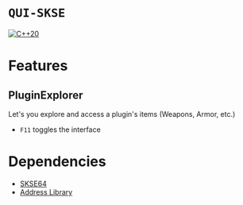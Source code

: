 # `QUI-SKSE`
[![C++20](https://img.shields.io/static/v1?label=standard&message=C%2B%2B20&color=blue&logo=c%2B%2B&&logoColor=white&style=flat)](https://en.cppreference.com/w/cpp/compiler_support)

# Features

## PluginExplorer
Let's you explore and access a plugin's items (Weapons, Armor, etc.)
* `F11` toggles the interface

# Dependencies
- [SKSE64](https://skse.silverlock.org/)
- [Address Library](https://www.nexusmods.com/fallout4/mods/47327)
